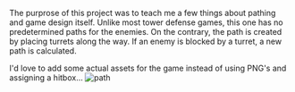 The purprose of this project was to teach me a few things about pathing and game design itself. 
Unlike most tower defense games, this one has no predetermined paths for the enemies. On the contrary, the path is created by 
placing turrets along the way. If an enemy is blocked by a turret, a new path is calculated. 

I'd love to add some actual assets for the game instead of using PNG's and assigning a hitbox... ![path](https://user-images.githubusercontent.com/39606152/191058325-912ea924-3ff3-41f6-bd22-83329ebbad6c.png)
